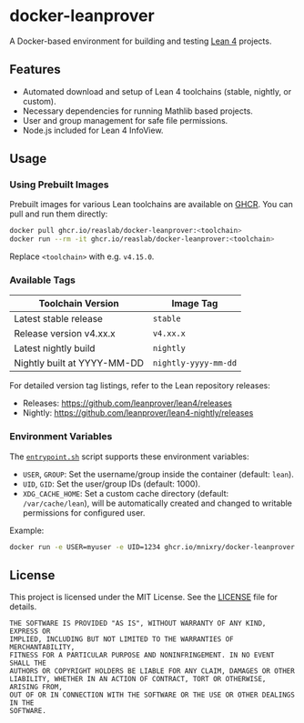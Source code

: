 # docker-leanprover

A Docker-based environment for building and testing [Lean 4](https://leanprover.github.io/) projects.

## Features

- Automated download and setup of Lean 4 toolchains (stable, nightly, or custom).
- Necessary dependencies for running Mathlib based projects.
- User and group management for safe file permissions.
- Node.js included for Lean 4 InfoView.

## Usage

### Using Prebuilt Images

Prebuilt images for various Lean toolchains are available on [GHCR](https://github.com/reaslab/docker-leanprover/pkgs/container/docker-leanprover). You can pull and run them directly:

```sh
docker pull ghcr.io/reaslab/docker-leanprover:<toolchain>
docker run --rm -it ghcr.io/reaslab/docker-leanprover:<toolchain>
```

Replace `<toolchain>` with e.g. `v4.15.0`.

### Available Tags

| Toolchain Version           | Image Tag            |
| --------------------------- | -------------------- |
| Latest stable release       | `stable`             |
| Release version v4.xx.x     | `v4.xx.x`            |
| Latest nightly build        | `nightly`            |
| Nightly built at YYYY-MM-DD | `nightly-yyyy-mm-dd` |

For detailed version tag listings, refer to the Lean repository releases:

- Releases: <https://github.com/leanprover/lean4/releases>
- Nightly: <https://github.com/leanprover/lean4-nightly/releases>

### Environment Variables

The [`entrypoint.sh`](./entrypoint.sh) script supports these environment variables:

- `USER`, `GROUP`: Set the username/group inside the container (default: `lean`).
- `UID`, `GID`: Set the user/group IDs (default: 1000).
- `XDG_CACHE_HOME`: Set a custom cache directory (default: `/var/cache/lean`), will be automatically created and changed to writable permissions for configured user.

Example:

```sh
docker run -e USER=myuser -e UID=1234 ghcr.io/mnixry/docker-leanprover:v4.15.0 /bin/bash
```

## License

This project is licensed under the MIT License. See the [LICENSE](./LICENSE) file for details.

    THE SOFTWARE IS PROVIDED "AS IS", WITHOUT WARRANTY OF ANY KIND, EXPRESS OR
    IMPLIED, INCLUDING BUT NOT LIMITED TO THE WARRANTIES OF MERCHANTABILITY,
    FITNESS FOR A PARTICULAR PURPOSE AND NONINFRINGEMENT. IN NO EVENT SHALL THE
    AUTHORS OR COPYRIGHT HOLDERS BE LIABLE FOR ANY CLAIM, DAMAGES OR OTHER
    LIABILITY, WHETHER IN AN ACTION OF CONTRACT, TORT OR OTHERWISE, ARISING FROM,
    OUT OF OR IN CONNECTION WITH THE SOFTWARE OR THE USE OR OTHER DEALINGS IN THE
    SOFTWARE.
